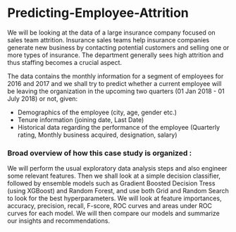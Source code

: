 # Predicting-Employee-Attrition

We will be looking at the data of a large insurance company focused on sales team attrition. Insurance sales teams help insurance companies generate new business by contacting potential customers and selling one or more types of insurance. The department generally sees high attrition and thus staffing becomes a crucial aspect.

The data contains the monthly information for a segment of employees for 2016 and 2017 and we shall try to predict whether a current employee will be leaving the organization in the upcoming two quarters (01 Jan 2018 - 01 July 2018) or not, given:

 - Demographics of the employee (city, age, gender etc.)
 - Tenure information (joining date, Last Date)
 - Historical data regarding the performance of the employee (Quarterly rating, Monthly business acquired, designation, salary)
 
 
 ### Broad overview of how this case study is organized :
 
 We will perform the usual exploratory data analysis steps and also engineer some relevant features. Then we shall look at a simple decision classifier, followed by ensemble models such as Gradient Boosted Decision Tress (using XGBoost) and Random Forest, and use both Grid and Random Search to look for the best hyperparameters. We will look at feature importances, accuracy, precision, recall, F-score, ROC curves and areas under ROC curves for each model. We will then compare our models and summarize our insights and recommendations. 
